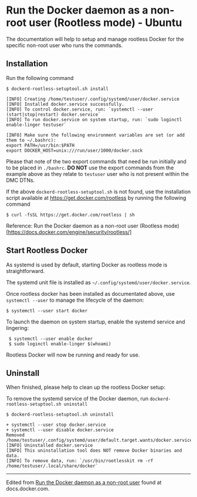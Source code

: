 # Run the Docker daemon as a non-root user (Rootless mode) - Ubuntu

The documentation will help to setup and manage rootless Docker for the specific non-root user who runs the commands.

## Installation

Run the following command

    $ dockerd-rootless-setuptool.sh install

    [INFO] Creating /home/testuser/.config/systemd/user/docker.service
    [INFO] Installed docker.service successfully.
    [INFO] To control docker.service, run: `systemctl --user (start|stop|restart) docker.service`
    [INFO] To run docker.service on system startup, run: `sudo loginctl enable-linger testuser`

    [INFO] Make sure the following environment variables are set (or add them to ~/.bashrc):
    export PATH=/usr/bin:$PATH
    export DOCKER_HOST=unix:///run/user/1000/docker.sock

Please that note of the two export commands that need be run initially and to be placed in `./bashrc`. **DO NOT** use the export commands from the example above
as they relate to `testuser` user who is not present within the DMC DTNs.

If the above `dockerd-rootless-setuptool.sh` is not found, use the installation script available at https://get.docker.com/rootless by running the following command
    
    $ curl -fsSL https://get.docker.com/rootless | sh

Reference: Run the Docker daemon as a non-root user (Rootless mode) [https://docs.docker.com/engine/security/rootless/]


## Start Rootless Docker

As systemd is used by default, starting Docker as rootless mode is straightforward.

The systemd unit file is installed as `~/.config/systemd/user/docker.service`.

Once rootless docker has been installed as documentated above, use `systemctl --user` to manage the lifecycle of the daemon:

    $ systemctl --user start docker

To launch the daemon on system startup, enable the systemd service and lingering:

     $ systemctl --user enable docker
     $ sudo loginctl enable-linger $(whoami)

Rootless Docker will now be running and ready for use.

## Uninstall

When finished, please help to clean up the rootless Docker setup:

To remove the systemd service of the Docker daemon, run `dockerd-rootless-setuptool.sh uninstall`

    $ dockerd-rootless-setuptool.sh uninstall

    + systemctl --user stop docker.service
    + systemctl --user disable docker.service
    Removed /home/testuser/.config/systemd/user/default.target.wants/docker.service.
    [INFO] Uninstalled docker.service
    [INFO] This uninstallation tool does NOT remove Docker binaries and data.
    [INFO] To remove data, run: `/usr/bin/rootlesskit rm -rf /home/testuser/.local/share/docker`
    
---   
    
Edited from [Run the Docker daemon as a non-root user](https://docs.docker.com/engine/security/rootless) found at docs.docker.com.
